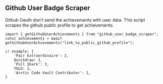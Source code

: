 ## Github User Badge Scraper

Github Oauth don't send the achievements with user data. This script scrapes the github public profile to get achievements.

```
import { getGithubUserAchievements } from "github_user_badge_scraper";
const achievements = await getGithubUserAchievements("link_to_public_github_profile");

// example: {
    'Pair Extraordinaire': 2,
    Quickdraw: 1,
    'Pull Shark': 3,
    YOLO: 1,
    'Arctic Code Vault Contributor': 1,
}
```
